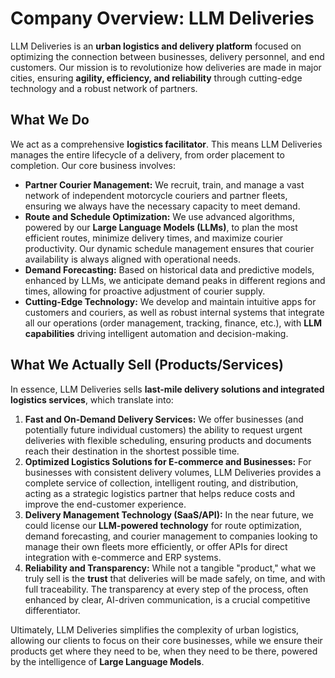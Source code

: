 # Company Overview: LLM Deliveries

LLM Deliveries is an **urban logistics and delivery platform** focused on optimizing the connection between businesses, delivery personnel, and end customers. Our mission is to revolutionize how deliveries are made in major cities, ensuring **agility, efficiency, and reliability** through cutting-edge technology and a robust network of partners.

## What We Do

We act as a comprehensive **logistics facilitator**. This means LLM Deliveries manages the entire lifecycle of a delivery, from order placement to completion. Our core business involves:

* **Partner Courier Management:** We recruit, train, and manage a vast network of independent motorcycle couriers and partner fleets, ensuring we always have the necessary capacity to meet demand.
* **Route and Schedule Optimization:** We use advanced algorithms, powered by our **Large Language Models (LLMs)**, to plan the most efficient routes, minimize delivery times, and maximize courier productivity. Our dynamic schedule management ensures that courier availability is always aligned with operational needs.
* **Demand Forecasting:** Based on historical data and predictive models, enhanced by LLMs, we anticipate demand peaks in different regions and times, allowing for proactive adjustment of courier supply.
* **Cutting-Edge Technology:** We develop and maintain intuitive apps for customers and couriers, as well as robust internal systems that integrate all our operations (order management, tracking, finance, etc.), with **LLM capabilities** driving intelligent automation and decision-making.

## What We Actually Sell (Products/Services)

In essence, LLM Deliveries sells **last-mile delivery solutions and integrated logistics services**, which translate into:

1.  **Fast and On-Demand Delivery Services:** We offer businesses (and potentially future individual customers) the ability to request urgent deliveries with flexible scheduling, ensuring products and documents reach their destination in the shortest possible time.
2.  **Optimized Logistics Solutions for E-commerce and Businesses:** For businesses with consistent delivery volumes, LLM Deliveries provides a complete service of collection, intelligent routing, and distribution, acting as a strategic logistics partner that helps reduce costs and improve the end-customer experience.
3.  **Delivery Management Technology (SaaS/API):** In the near future, we could license our **LLM-powered technology** for route optimization, demand forecasting, and courier management to companies looking to manage their own fleets more efficiently, or offer APIs for direct integration with e-commerce and ERP systems.
4.  **Reliability and Transparency:** While not a tangible "product," what we truly sell is the **trust** that deliveries will be made safely, on time, and with full traceability. The transparency at every step of the process, often enhanced by clear, AI-driven communication, is a crucial competitive differentiator.

Ultimately, LLM Deliveries simplifies the complexity of urban logistics, allowing our clients to focus on their core businesses, while we ensure their products get where they need to be, when they need to be there, powered by the intelligence of **Large Language Models**.